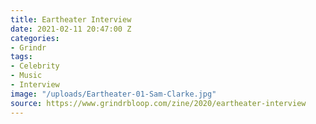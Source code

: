 ```yaml
---
title: Eartheater Interview
date: 2021-02-11 20:47:00 Z
categories:
- Grindr
tags:
- Celebrity
- Music
- Interview
image: "/uploads/Eartheater-01-Sam-Clarke.jpg"
source: https://www.grindrbloop.com/zine/2020/eartheater-interview
---
```


